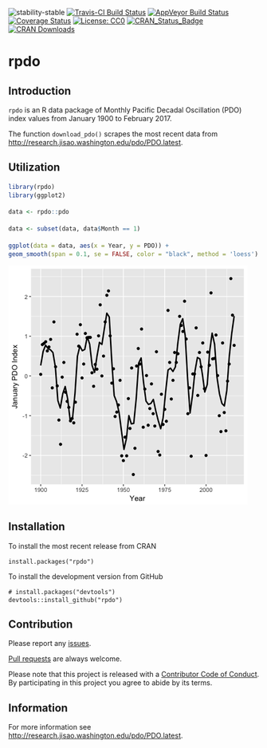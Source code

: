 
<!-- README.md is generated from README.Rmd. Please edit that file -->
![stability-stable](https://img.shields.io/badge/stability-stable-green.svg) [![Travis-CI Build Status](https://travis-ci.org/poissonconsulting/rpdo.svg?branch=master)](https://travis-ci.org/poissonconsulting/rpdo) [![AppVeyor Build Status](https://ci.appveyor.com/api/projects/status/github/poissonconsulting/rpdo?branch=master&svg=true)](https://ci.appveyor.com/project/poissonconsulting/rpdo) [![Coverage Status](https://img.shields.io/codecov/c/github/poissonconsulting/rpdo/master.svg)](https://codecov.io/github/poissonconsulting/rpdo?branch=master) [![License: CC0](https://img.shields.io/badge/License-CC0-blue.svg)](https://creativecommons.org/publicdomain/zero/1.0/) [![CRAN\_Status\_Badge](http://www.r-pkg.org/badges/version/rpdo)](https://cran.r-project.org/package=rpdo) [![CRAN Downloads](http://cranlogs.r-pkg.org/badges/grand-total/rpdo)](https://CRAN.R-project.org/package=rpdo)

rpdo
====

Introduction
------------

`rpdo` is an R data package of Monthly Pacific Decadal Oscillation (PDO) index values from January 1900 to February 2017.

The function `download_pdo()` scrapes the most recent data from <http://research.jisao.washington.edu/pdo/PDO.latest>.

Utilization
-----------

``` r
library(rpdo)
library(ggplot2)

data <- rpdo::pdo

data <- subset(data, data$Month == 1)

ggplot(data = data, aes(x = Year, y = PDO)) + 
geom_smooth(span = 0.1, se = FALSE, color = "black", method = 'loess') + geom_point() + ylab("January PDO Index")
```

![Pacific Decadal Oscillation (PDO) Index for January by year.](tools/README-unnamed-chunk-2-1.png)

Installation
------------

To install the most recent release from CRAN

    install.packages("rpdo")

To install the development version from GitHub

    # install.packages("devtools")
    devtools::install_github("rpdo")

Contribution
------------

Please report any [issues](https://github.com/poissonconsulting/rpdo/issues).

[Pull requests](https://github.com/poissonconsulting/rpdo/pulls) are always welcome.

Please note that this project is released with a [Contributor Code of Conduct](CONDUCT.md). By participating in this project you agree to abide by its terms.

Information
-----------

For more information see <http://research.jisao.washington.edu/pdo/PDO.latest>.
